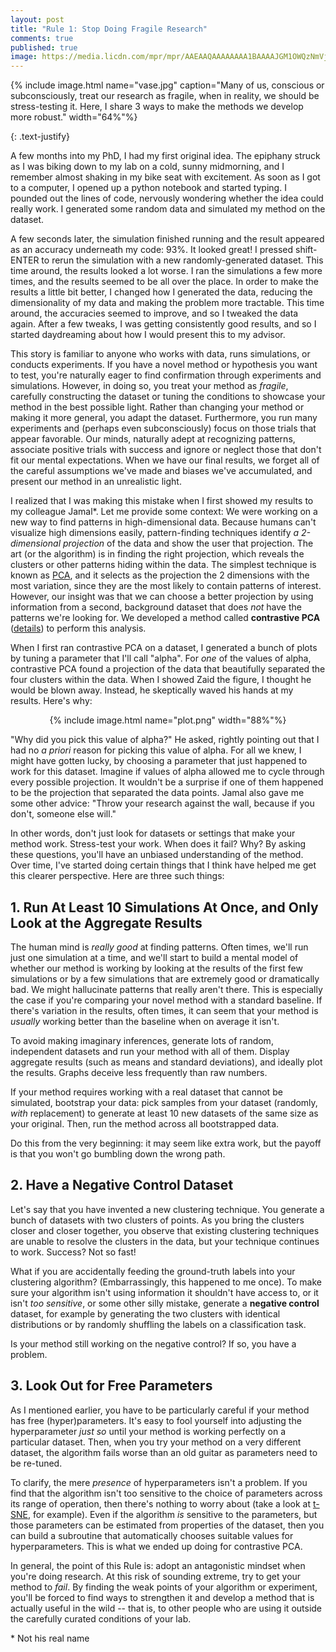 ```yaml
---
layout: post
title: "Rule 1: Stop Doing Fragile Research"
comments: true
published: true
image: https://media.licdn.com/mpr/mpr/AAEAAQAAAAAAAA1BAAAAJGM1OWQzNmVjLTAxZTctNGY5MS04NjdlLTc0NmJmMmM0MmE1YQ.jpg
---
```



{% include image.html name="vase.jpg" caption="Many of us, conscious or subconsciously, treat our research as fragile, when in reality, we should be stress-testing it. Here, I share 3 ways to make the methods we develop more robust." width="64%"%}

{: .text-justify}

A few months into my PhD, I had my first original idea. The epiphany struck as I was biking down to my lab on a cold, sunny midmorning, and I remember almost shaking in my bike seat with excitement. As soon as I got to a computer, I opened up a python notebook and started typing. I pounded out the lines of code, nervously wondering whether the idea could really work. I generated some random data and simulated my method on the dataset.

A few seconds later, the simulation finished running and the result appeared as an accuracy underneath my code: 93%. It looked great! I pressed shift-ENTER to rerun the simulation with a new randomly-generated dataset. This time around, the results looked a lot worse. I ran the simulations a few more times, and the results seemed to be all over the place. In order to make the results a little bit better, I changed how I generated the data, reducing the dimensionality of my data and making the problem more tractable. This time around, the accuracies seemed to improve, and so I tweaked the data again. After a few tweaks, I was getting consistently good results, and so I started daydreaming about how I would present this to my advisor.

This story is familiar to anyone who works with data, runs simulations, or conducts experiments. If you have a novel method or hypothesis you want to test, you're naturally eager to find confirmation through experiments and simulations. However, in doing so, you treat your method as *fragile*, carefully constructing the dataset or tuning the conditions to showcase your method in the best possible light. Rather than changing your method or making it more general, you adapt the dataset. Furthermore, you run many experiments and (perhaps even subconsciously) focus on those trials that appear favorable. Our minds, naturally adept at recognizing patterns, associate positive trials with success and ignore or neglect those that don't fit our mental expectations. When we have our final results, we forget all of the careful assumptions we've made and biases we've accumulated, and present our method in an unrealistic light.

I realized that I was making this mistake when I first showed my results to my colleague Jamal\*. Let me provide some context: We were working on a new way to find patterns in high-dimensional data. Because humans can't visualize high dimensions easily, pattern-finding techniques identify *a 2-dimensional projection* of the data and show the user that projection. The art (or the algorithm) is in finding the right projection, which reveals the clusters or other patterns hiding within the data. The simplest technique is known as [PCA](https://en.wikipedia.org/wiki/Principal_component_analysis), and it selects as the projection the 2 dimensions with the most variation, since they are the most likely to contain patterns of interest. However, our insight was that we can choose a better projection by using information from a second, background dataset that does _not_ have the patterns we're looking for. We developed a method called **contrastive PCA** ([details](https://arxiv.org/abs/1709.06716)) to perform this analysis.

When I first ran contrastive PCA on a dataset, I generated a bunch of plots by tuning a parameter that I'll call "alpha". For *one* of the values of alpha, contrastive PCA found a projection of the data that beautifully separated the four clusters within the data. When I showed Zaid the figure, I thought he would be blown away. Instead, he skeptically waved his hands at my results. Here's why:

<center>
{% include image.html name="plot.png" width="88%"%}
</center>

"Why did you pick this value of alpha?" He asked, rightly pointing out that I had no _a priori_ reason for picking this value of alpha. For all we knew, I might have gotten lucky, by choosing a parameter that just happened to work for this dataset. Imagine if values of alpha allowed me to cycle through every possible projection. It wouldn't be a surprise if one of them happened to be the projection that separated the data points. Jamal also gave me some other advice: "Throw your research against the wall, because if you don't, someone else will."

In other words, don't just look for datasets or settings that make your method work. Stress-test your work. When does it fail? Why? By asking these questions, you'll have an unbiased understanding of the method. Over time, I've started doing certain things that I think have helped me get this clearer perspective. Here are three such things:

## 1. Run At Least 10 Simulations At Once, and Only Look at the Aggregate Results

The human mind is *really good* at finding patterns. Often times, we'll run just one simulation at a time, and we'll start to build a mental model of whether our method is working by looking at the results of the first few simulations or by a few simulations that are extremely good or dramatically bad. We might hallucinate patterns that really aren't there. This is especially the case if you're comparing your novel method with a standard baseline. If there's variation in the results, often times, it can seem that your method is *usually* working better than the baseline when on average it isn't. 

To avoid making imaginary inferences, generate lots of random, independent datasets and run your method with all of them. Display aggregate results (such as means and standard deviations), and ideally plot the results. Graphs deceive less frequently than raw numbers. 

If your method requires working with a real dataset that cannot be simulated, bootstrap your data: pick samples from your dataset (randomly, *with* replacement) to generate at least 10 new datasets of the same size as your original. Then, run the method across all bootstrapped data. 

Do this from the very beginning: it may seem like extra work, but the payoff is that you won't go bumbling down the wrong path.

## 2. Have a **Negative Control** Dataset

Let's say that you have invented a new clustering technique. You generate a bunch of datasets with two clusters of points. As you bring the clusters closer and closer together, you observe that existing clustering techniques are unable to resolve the clusters in the data, but your technique continues to work. Success? Not so fast! 

What if you are accidentally feeding the ground-truth labels into your clustering algorithm? (Embarrassingly, this happened to me once). To make sure your algorithm isn't using information it shouldn't have access to, or it isn't _too sensitive_, or some other silly mistake, generate a **negative control** dataset, for example by generating the two clusters with identical distributions or by randomly shuffling the labels on a classification task. 

Is your method still working on the negative control? If so, you have a problem.

## 3. Look Out for Free Parameters

As I mentioned earlier, you have to be particularly careful if your method has free (hyper)parameters. It's easy to fool yourself into adjusting the hyperparameter *just so* until your method is working perfectly on a particular dataset. Then, when you try your method on a very different dataset, the algorithm fails worse than an old guitar as parameters need to be re-tuned. 

To clarify, the mere *presence* of hyperparameters isn't a problem. If you find that the algorithm isn't too sensitive to the choice of parameters across its range of operation, then there's nothing to worry about (take a look at [t-SNE](https://en.wikipedia.org/wiki/T-distributed_stochastic_neighbor_embedding), for example). Even if the algorithm *is* sensitive to the parameters, but those parameters can be estimated from properties of the dataset, then you can build a subroutine that automatically chooses suitable values for hyperparameters. This is what we ended up doing for contrastive PCA.    


In general, the point of this Rule is: adopt an antagonistic mindset when you're doing research. At this risk of sounding extreme, try to get your method to *fail*. By finding the weak points of your algorithm or experiment, you'll be forced to find ways to strengthen it and develop a method that is actually useful in the wild -- that is, to other people who are using it outside the carefully curated conditions of your lab.

\* Not his real name